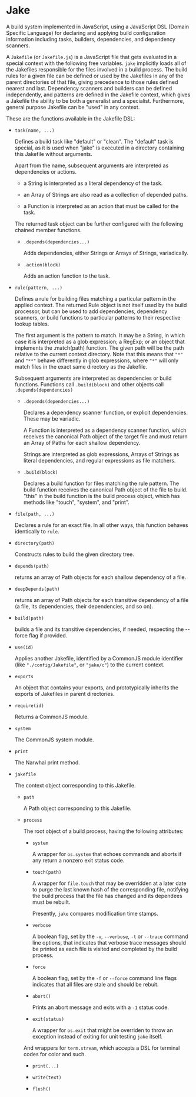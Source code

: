 
Jake
====

A build system implemented in JavaScript, using a JavaScript
DSL (Domain Specific Language) for declaring and applying
build configuration information including tasks, builders,
dependencies, and dependency scanners.

A `Jakefile` (or `Jakefile.js`) is a JavaScript file that gets
evaluated in a special context with the following free
variables.  `jake` implicitly loads all of the Jakefiles
responsible for the files involved in a build process.
The build rules for a given file can be defined or used
by the Jakefiles in any of the parent directories of that
file, giving precedence to those rules defined nearest and last.
Dependency scanners and builders can be defined independently,
and patterns are defined in the Jakefile context, which gives
a Jakefile the ability to be both a generalist and a specialist.
Furthermore, general purpose Jakefile can be "used" in any
context.

These are the functions available in the Jakefile DSL:

 * `task(name, ...)`

    Defines a build task like "default" or
    "clean".  The "default" task is special,
    as it is used when "jake" is executed in a
    directory containing this Jakefile without
    arguments.

    Apart from the name, subsequent arguments
    are interpreted as dependencies or actions.

     * a String is interpreted as a literal 
       dependency of the task.

     * an Array of Strings are also read
       as a collection of depended paths.

     * a Function is interpreted as an action
       that must be called for the task.

    The returned task object can be further
    configured with the following chained
    member functions.

     * `.depends(dependencies...)`

        Adds dependencies, either Strings
        or Arrays of Strings, variadically.

     * `.action(block)`

        Adds an action function to the task.

 * `rule(pattern, ...)`

    Defines a rule for building files matching
    a particular pattern in the applied context.
    The returned Rule object is not itself
    used by the build processor, but can be used
    to add dependencies, dependency scanners,
    or build functions to particular patterns to
    their respective lookup tables.

    The first argument is the pattern to match.
    It may be a String, in which case it is interpreted
    as a glob expression; a RegExp; or an object
    that implements the .match(path) function.  The
    given path will be the path relative to
    the current context directory.  Note that this means
    that `"*"` and `"**"` behave differently in
    glob expressions, where `"*"` will only match
    files in the exact same directory as the
    Jakefile.

    Subsequent arguments are interpreted as
    dependencies or build functions.  Functions
    call `.build(block)` and other objects
    call `.depends(dependencies)`

     * `.depends(dependencies...)`

        Declares a dependency scanner
        function, or explicit dependencies.
        These may be variadic.

        A Function is interpreted as a dependency
        scanner function, which receives the
        canonical Path object of the target file
        and must return an Array of Paths for
        each shallow dependency.

        Strings are interpreted as glob expressions,
        Arrays of Strings as literal dependencies,
        and regular expressions as file matchers.

     * `.build(block)`

        Declares a build function for files matching
        the rule pattern.  The build function
        receives the canonical Path object of the
        file to build.  "this" in the build function
        is the build process object, which has
        methods like "touch", "system", and "print".

 * `file(path, ...)`

    Declares a rule for an exact file.  In all other ways,
    this function behaves identically to `rule`.

 * `directory(path)`

    Constructs rules to build the given directory tree.

 * `depends(path)`

    returns an array of Path objects for each
    shallow dependency of a file.

 * `deepDepends(path)`

    returns an array of Path objects for each
    transitive dependency of a file (a file, its
    dependencies, their dependencies, and so on).

 * `build(path)`

    builds a file and its transitive dependencies,
    if needed, respecting the --force flag if provided.

 * `use(id)`

    Applies another Jakefile, identified by a 
    CommonJS module identifier (like `"./config/Jakefile"`,
    or `"jake/c"`) to the current context.

 * `exports`

    An object that contains your exports, and
    prototypically inherits the exports of Jakefiles
    in parent directories.

 * `require(id)`

    Returns a CommonJS module.

 * `system`

    The CommonJS system module.

 * `print`

    The Narwhal print method.

 * `jakefile`

    The context object corresponding to this Jakefile.

     * `path`

        A Path object corresponding to this Jakefile.

     * `process`

        The root object of a build process, having the following
        attributes:

         * `system`

            A wrapper for `os.system` that echoes commands
            and aborts if any return a nonzero exit status code.

         * `touch(path)`

            A wrapper for `file.touch` that may be overridden
            at a later date to purge the last known hash of
            the corresponding file, notifying the build process
            that the file has changed and its dependees 
            must be rebuilt.

            Presently, `jake` compares modification time stamps.

         * `verbose`

            A boolean flag, set by the `-v`, `--verbose`, `-t`
            or `--trace` command line options, that indicates
            that verbose trace messages should be printed
            as each file is visited and completed by the build
            process.

         * `force`

            A boolean flag, set by the `-f` or `--force` command
            line flags indicates that all files are stale and
            should be rebuit.

         * `abort()`

            Prints an abort message and exits with a `-1`
            status code.

         * `exit(status)`

            A wrapper for `os.exit` that might be overriden
            to throw an exception instead of exiting
            for unit testing `jake` itself.

        And wrappers for `term.stream`, which accepts a DSL
        for terminal codes for color and such.

         * `print(...)`

         * `write(text)`

         * `flush()`

